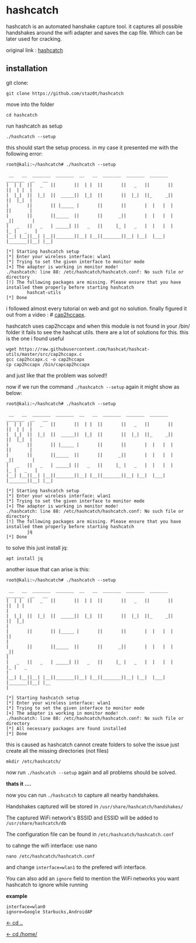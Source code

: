 # hashcatch

hashcatch is an automated hanshake capture tool. it captures all possible handshakes around the wifi adapter and saves the cap file. Which can be later used for cracking.

original link : [hashcatch](https://github.com/staz0t/hashcatch)

## installation

git clone:
```
git clone https://github.com/staz0t/hashcatch
```
move into the folder
```
cd hashcatch
```
run hashcatch as setup
```
./hashcatch --setup
```
this should start the setup process. in my case it presented me with the following error:
```
root@kali:~/hashcatch# ./hashcatch --setup

 __   __  _______  _______  __   __  _______  _______  _______  _______  __   __
|  | |  ||   _   ||       ||  | |  ||       ||   _   ||       ||       ||  | |  |
|  |_|  ||  |_|  ||  _____||  |_|  ||       ||  |_|  ||_     _||       ||  |_|  |
|       ||       || |_____ |       ||       ||       |  |   |  |       ||       |
|       ||       ||_____  ||       ||      _||       |  |   |  |      _||       |
|   _   ||   _   | _____| ||   _   ||     |_ |   _   |  |   |  |     |_ |   _   |
|__| |__||__| |__||_______||__| |__||_______||__| |__|  |___|  |_______||__| |__|

[*] Starting hashcatch setup
[*] Enter your wireless interface: wlan1
[*] Trying to set the given interface to monitor mode
[+] The adapter is working in monitor mode!
./hashcatch: line 88: /etc/hashcatch/hashcatch.conf: No such file or directory
[!] The following packages are missing. Please ensure that you have installed them properly before starting hashcatch
        hashcat-utils
[*] Done

```
i followed almost every tutorial on web and got no solution. finally figured it out from a video : # [cap2hccapx](https://www.youtube.com/watch?v=tOCbcygOvX0).

hashcatch uses cap2hccapx and when this module is not found in your /bin/ folder it fails to see the hashcat utils. there are a lot of solutions for this. this is the one i found useful
```
wget https://raw.githubusercontent.com/hashcat/hashcat-utils/master/src/cap2hccapx.c
gcc cap2hccapx.c -o cap2hccapx
cp cap2hccapx /bin/capcap2hccapx
```
and just like that the problem was solved!!

now if we run the command `./hashcatch --setup` again it might show as below:
```
root@kali:~/hashcatch# ./hashcatch --setup

 __   __  _______  _______  __   __  _______  _______  _______  _______  __   __
|  | |  ||   _   ||       ||  | |  ||       ||   _   ||       ||       ||  | |  |
|  |_|  ||  |_|  ||  _____||  |_|  ||       ||  |_|  ||_     _||       ||  |_|  |
|       ||       || |_____ |       ||       ||       |  |   |  |       ||       |
|       ||       ||_____  ||       ||      _||       |  |   |  |      _||       |
|   _   ||   _   | _____| ||   _   ||     |_ |   _   |  |   |  |     |_ |   _   |
|__| |__||__| |__||_______||__| |__||_______||__| |__|  |___|  |_______||__| |__|

[*] Starting hashcatch setup
[*] Enter your wireless interface: wlan1
[*] Trying to set the given interface to monitor mode
[+] The adapter is working in monitor mode!
./hashcatch: line 88: /etc/hashcatch/hashcatch.conf: No such file or directory
[!] The following packages are missing. Please ensure that you have installed them properly before starting hashcatch
        jq
[*] Done
```
to solve this just install jq: 
```
apt install jq
```

another issue that can arise is this:

```
root@kali:~/hashcatch# ./hashcatch --setup

 __   __  _______  _______  __   __  _______  _______  _______  _______  __   __                                                                                        
|  | |  ||   _   ||       ||  | |  ||       ||   _   ||       ||       ||  | |                                                                                          |
|  |_|  ||  |_|  ||  _____||  |_|  ||       ||  |_|  ||_     _||       ||  |_|                                                                                          |
|       ||       || |_____ |       ||       ||       |  |   |  |       ||                                                                                               |
|       ||       ||_____  ||       ||      _||       |  |   |  |      _||                                                                                               |
|   _   ||   _   | _____| ||   _   ||     |_ |   _   |  |   |  |     |_ |   _                                                                                           |
|__| |__||__| |__||_______||__| |__||_______||__| |__|  |___|  |_______||__| |__                                                                                        |

[*] Starting hashcatch setup
[*] Enter your wireless interface: wlan1
[*] Trying to set the given interface to monitor mode
[+] The adapter is working in monitor mode!
./hashcatch: line 88: /etc/hashcatch/hashcatch.conf: No such file or directory
[*] All necessary packages are found installed
[*] Done
```
this is caused as hashcatch cannot create folders to solve the issue just create all the missing directories (not files)
```
mkdir /etc/hashcatch/
```

now run `./hashcatch --setup` again and all problems should be solved.


**thats it ....**


now you can run `./hashcatch` to capture all nearby handshakes.


Handshakes captured will be stored in `/usr/share/hashcatch/handshakes/`


The captured WiFi network's BSSID and ESSID will be added to `/usr/share/hashcatch/db`

The configuration file can be found in `/etc/hashcatch/hashcatch.conf`

to cahnge the wifi interface:
use nano 
```
nano /etc/hashcatch/hashcatch.conf
```
and change `interface=wlan1` to the prefered wifi interface.

You can also add an `ignore` field to mention the WiFi networks you want hashcatch to ignore while running

**example**
```
interface=wlan0
ignore=Google Starbucks,AndroidAP
```



[<- cd ..](https://kalipiconf.tk/list)

[<- cd /home/](https://kalipiconf.tk/)
